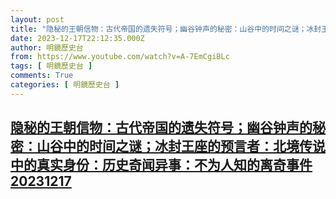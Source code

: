 ```yaml
---
layout: post
title: "隐秘的王朝信物：古代帝国的遗失符号；幽谷钟声的秘密：山谷中的时间之谜；冰封王座的预言者：北境传说中的真实身份：历史奇闻异事：不为人知的离奇事件20231217"
date: 2023-12-17T22:12:35.000Z
author: 明鏡歷史台
from: https://www.youtube.com/watch?v=A-7EmCgiBLc
tags: [ 明鏡歷史台 ]
comments: True
categories: [ 明鏡歷史台 ]
---
```

<!--1702851155000-->
[隐秘的王朝信物：古代帝国的遗失符号；幽谷钟声的秘密：山谷中的时间之谜；冰封王座的预言者：北境传说中的真实身份：历史奇闻异事：不为人知的离奇事件20231217](https://www.youtube.com/watch?v=A-7EmCgiBLc)
------

<div>

</div>
